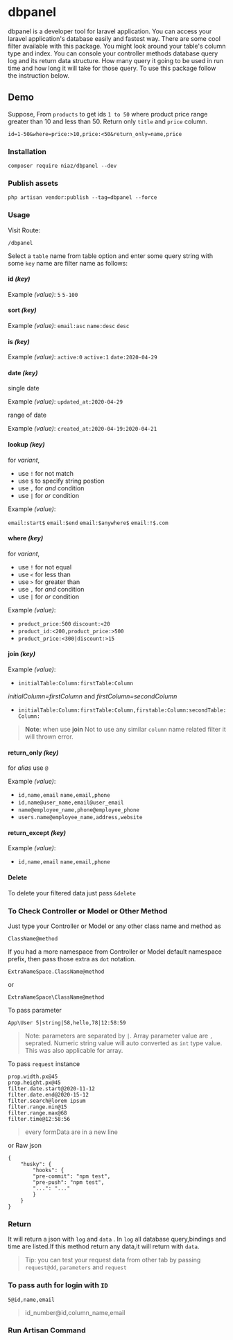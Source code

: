 # dbpanel

dbpanel is a developer tool for laravel application. You can access your laravel application's database easily and fastest way. There are some cool filter available with this package. You might look around your table's column type and index. You can console your controller methods database query log and its return data structure. How many query it going to be used in run time and how long it will take for those query. To use this package follow the instruction below.
## Demo
Suppose, From `products` to get ids `1 to 50` where product price range greater than 10 and less than 50. Return only `title` and `price` column.
```
id=1-50&where=price:>10,price:<50&return_only=name,price
```

### Installation

```
composer require niaz/dbpanel --dev
```
### Publish assets
```
php artisan vendor:publish --tag=dbpanel --force
```
### Usage

Visit Route:

```
/dbpanel
```
Select a `table` name from table option and enter some query string with some `key` name are filter name as follows:

#### id *(key)*

Example *(value)*: `5` `5-100`

#### sort *(key)*

Example *(value)*: `email:asc` `name:desc`  `desc`

#### is *(key)*

Example *(value)*: `active:0` `active:1`  `date:2020-04-29`

#### date *(key)*

single date

Example *(value)*: `updated_at:2020-04-29`

range of date

Example *(value)*: `created_at:2020-04-19:2020-04-21`

#### lookup *(key)*

for *variant*,

+ use `!` for not match
+ use `$` to specify string postion
+ use `,` for *and* condition
+ use `|` for *or* condition

Example *(value)*:

`email:start$` `email:$end` `email:$anywhere$` `email:!$.com` 

#### where *(key)*
for *variant*,

+ use `!` for not equal
+ use `<` for less than
+ use `>` for greater than
+ use `,` for *and* condition
+ use `|` for *or* condition

Example *(value)*:

+ `product_price:500` `discount:<20` 
+ `product_id:<200,product_price:>500`
+ `product_price:<300|discount:>15`

#### join *(key)*

Example *(value)*:

+ `initialTable:Column:firstTable:Column`

*initialColumn=firstColumn* and *firstColumn=secondColumn*

+ `initialTable:Column:firstTable:Column,firstable:Column:secondTable:Column:`

> **Note**: when use **join** Not to use any similar `column` name related filter
> it will thrown error.

#### return_only *(key)*

for *alias* use `@`

Example *(value)*:

+ `id,name,email` `name,email,phone`
+ `id,name@user_name,email@user_email`
+ `name@employee_name,phone@employee_phone`
+ `users.name@employee_name,address,website`

#### return_except *(key)*

Example *(value)*:
+ `id,name,email` `name,email,phone`

#### Delete

To delete your filtered data just pass `&delete`

### To Check Controller or Model or Other Method

Just type your Controller or Model or any other class name and method as 

```
ClassName@method
```

If you had a more namespace from Controller or Model default namespace prefix, then pass those extra as `dot` notation.

```
ExtraNameSpace.ClassName@method
```
or
```
ExtraNameSpace\ClassName@method
```

To pass parameter

```
App\User 5|string|58,hello,78|12:58:59
```

> Note: parameters are separated by `|`. Array parameter value are `,` seprated. Numeric string value will auto converted as `int` type value. This was also applicable for array.

To pass `request` instance 
```
prop.width.px@45
prop.height.px@45
filter.date.start@2020-11-12
filter.date.end@2020-15-12
filter.search@lorem ipsum
filter.range.min@15
filter.range.max@68
filter.time@12:58:56
```
> every formData are in a new line

or Raw json

```
{
    "husky": {
        "hooks": {
        "pre-commit": "npm test",
        "pre-push": "npm test",
        "...": "..."
        }
    }
}
```

### Return

It will return a json with `log` and `data` . In `log` all database query,bindings and time are listed.If this method return any data,it will return with `data`.

> Tip: you can test your request data from other tab by passing `request@dd`, `parameters` and `request` 

### To pass auth for login with `ID`

```
5@id,name,email
```

> id_number@id,column_name,email

### Run Artisan Command


